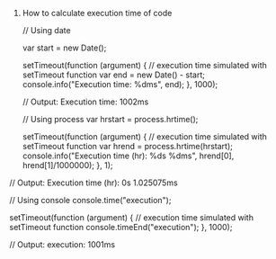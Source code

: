 1. How to calculate execution time of code

   // Using date
   
   var start = new Date();

   setTimeout(function (argument) {
      // execution time simulated with setTimeout function
      var end = new Date() - start;
      console.info("Execution time: %dms", end);
   }, 1000);
  
   // Output: Execution time: 1002ms
  
   // Using process
   var hrstart = process.hrtime();

   setTimeout(function (argument) {
      // execution time simulated with setTimeout function
      var hrend = process.hrtime(hrstart);
      console.info("Execution time (hr): %ds %dms", hrend[0], hrend[1]/1000000);
   }, 1);

  // Output: Execution time (hr): 0s 1.025075ms
  
  // Using console
  console.time("execution");
  
  setTimeout(function (argument) {
      // execution time simulated with setTimeout function
      console.timeEnd("execution");
   }, 1000);
   
   // Output: execution: 1001ms